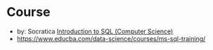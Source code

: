 # Course
- by: Socratica [Introduction to SQL (Computer Science)](https://www.youtube.com/playlist?list=PLi01XoE8jYojRqM4qGBF1U90Ee1Ecb5tt)
- https://www.educba.com/data-science/courses/ms-sql-training/
